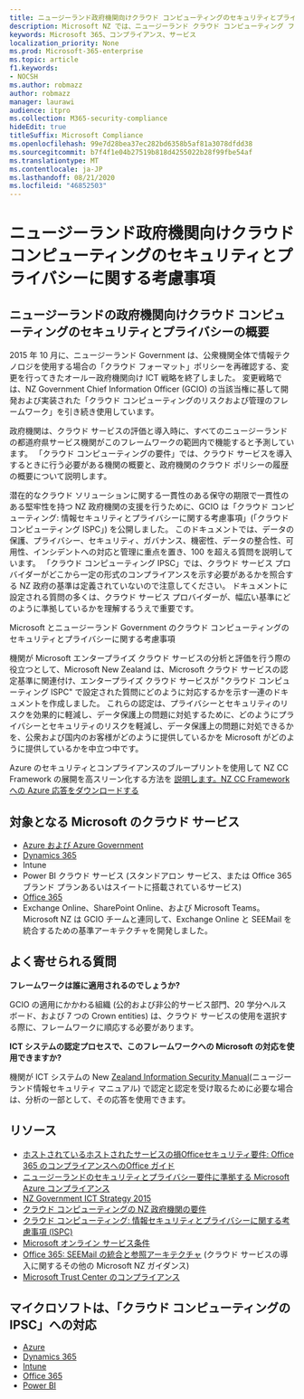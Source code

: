 ```yaml
---
title: ニュージーランド政府機関向けクラウド コンピューティングのセキュリティとプライバシーに関する考慮事項
description: Microsoft NZ では、ニュージーランド クラウド コンピューティング フレームワークで公開された質問に対して対して対して対して回答しています。
keywords: Microsoft 365、コンプライアンス、サービス
localization_priority: None
ms.prod: Microsoft-365-enterprise
ms.topic: article
f1.keywords:
- NOCSH
ms.author: robmazz
author: robmazz
manager: laurawi
audience: itpro
ms.collection: M365-security-compliance
hideEdit: true
titleSuffix: Microsoft Compliance
ms.openlocfilehash: 99e7d28bea37ec282bd6358b5af81a3078dfdd38
ms.sourcegitcommit: b7f4f1e04b27519b818d4255022b28f99fbe54af
ms.translationtype: MT
ms.contentlocale: ja-JP
ms.lasthandoff: 08/21/2020
ms.locfileid: "46852503"
---
```

# <a name="new-zealand-government-cloud-computing-security-and-privacy-considerations"></a>ニュージーランド政府機関向けクラウド コンピューティングのセキュリティとプライバシーに関する考慮事項

## <a name="new-zealand-government-cloud-computing-security-and-privacy-overview"></a>ニュージーランドの政府機関向けクラウド コンピューティングのセキュリティとプライバシーの概要

2015 年 10 月に、ニュージーランド Government は、公衆機関全体で情報テクノロジを使用する場合の「クラウド フォーマット」ポリシーを再確認する、変更を行ってきたオールー政府機関向け ICT 戦略を終了しました。 変更戦略では、NZ Government Chief Information Officer (GCIO) の当該当権に基して開発および実装された「クラウド コンピューティングのリスクおよび管理のフレームワーク」を引き続き使用しています。

政府機関は、クラウド サービスの評価と導入時に、すべてのニュージーランドの都道府県サービス機関がこのフレームワークの範囲内で機能すると予測しています。 「クラウド コンピューティングの要件」では、クラウド サービスを導入するときに行う必要がある機関の概要と、政府機関のクラウド ポリシーの履歴の概要について説明します。

潜在的なクラウド ソリューションに関する一貫性のある保守の期限で一貫性のある堅牢性を持つ NZ 政府機関の支援を行うために、GCIO は「クラウド コンピューティング: 情報セキュリティとプライバシーに関する考慮事項」(「クラウド コンピューティング ISPC」) を公開しました。 このドキュメントでは、データの保護、プライバシー、セキュリティ、ガバナンス、機密性、データの整合性、可用性、インシデントへの対応と管理に重点を置き、100 を超える質問を説明しています。 「クラウド コンピューティング IPSC」では、クラウド サービス プロバイダーがどこから一定の形式のコンプライアンスを示す必要があるかを照合する NZ 政府の基準は定義されていないので注意してください。 ドキュメントに設定される質問の多くは、クラウド サービス プロバイダーが、幅広い基準にどのように準拠しているかを理解するうえで重要です。

Microsoft とニュージーランド Government のクラウド コンピューティングのセキュリティとプライバシーに関する考慮事項

機関が Microsoft エンタープライズ クラウド サービスの分析と評価を行う際の役立つとして、Microsoft New Zealand は、Microsoft クラウド サービスの認定基準に関連付け、エンタープライズ クラウド サービスが "クラウド コンピューティング ISPC" で設定された質問にどのように対応するかを示す一連のドキュメントを作成しました。 これらの認定は、プライバシーとセキュリティのリスクを効果的に軽減し、データ保護上の問題に対処するために、どのようにプライバシーとセキュリティのリスクを軽減し、データ保護上の問題に対処できるかを、公衆および国内のお客様がどのように提供しているかを Microsoft がどのように提供しているかを中立つ中です。

Azure のセキュリティとコンプライアンスのブループリントを使用して NZ CC Framework の展開を高スリーン化する方法を [説明します。NZ CC Framework への Azure 応答をダウンロードする](https://gallery.technet.microsoft.com/Response-to-GCIO-Cloud-e117bbb9)

## <a name="microsoft-in-scope-cloud-services"></a>対象となる Microsoft のクラウド サービス

- [Azure および Azure Government](https://aka.ms/AzureCompliance)
- [Dynamics 365](https://aka.ms/d365-compliance-list)
- Intune
- Power BI クラウド サービス (スタンドアロン サービス、または Office 365 ブランド プランあるいはスイートに搭載されているサービス)
- [Office 365](https://go.microsoft.com/fwlink/p/?LinkID=2077751)
- Exchange Online、SharePoint Online、および Microsoft Teams。 Microsoft NZ は GCIO チームと連同して、Exchange Online と SEEMail を統合するための基準アーキテクチャを開発しました。

## <a name="frequently-asked-questions"></a>よく寄せられる質問

**フレームワークは誰に適用されるのでしょうか?**

GCIO の適用にかかわる組織 (公的および非公的サービス部門、20 学分ヘルス ボード、および 7 つの Crown entities) は、クラウド サービスの使用を選択する際に、フレームワークに順応する必要があります。

**ICT システムの認定プロセスで、このフレームワークへの Microsoft の対応を使用できますか?**

機関が ICT システムの New [Zealand Information Security Manual](https://go.microsoft.com/fwlink/p/?linkid=2099496)(ニュージーランド情報セキュリティ マニュアル) で認定と認定を受け取るために必要な場合は、分析の一部として、その応答を使用できます。

## <a name="resources"></a>リソース

- [ホストされているホストされたサービスの損Officeセキュリティ要件: Office 365 のコンプライアンスへのOffice ガイド](https://aka.ms/o365-gcio-conformance-guidance)
- [ニュージーランドのセキュリティとプライバシー要件に準拠する Microsoft Azure コンプライアンス](https://aka.ms/azurecompliancenewzealand)
- [NZ Government ICT Strategy 2015](https://www.ict.govt.nz/strategy-and-action-plan/strategy/)
- [クラウド コンピューティングの NZ 政府機関の要件](https://aka.ms/NZ-Cloud-Requirements)
- [クラウド コンピューティング: 情報セキュリティとプライバシーに関する考慮事項 (ISPC)](https://www.digital.govt.nz/standards-and-guidance/technology-and-architecture/cloud-services/)
- [Microsoft オンライン サービス条件](https://aka.ms/Online-Services-Terms)
- [Office 365: SEEMail の統合と参照アーキテクチャ](https://download.microsoft.com/download/8/5/9/859CDCEE-D293-47D8-9B6A-670B108B48E1/Microsoft_Office_365_white_paper_EN_US.pdf) (クラウド サービスの導入に関するその他の Microsoft NZ ガイダンス)
- [Microsoft Trust Center のコンプライアンス](https://www.microsoft.com/trust-center/compliance/compliance-overview)

## <a name="microsoft-responses-to-cloud-computing-ipsc"></a>マイクロソフトは、「クラウド コンピューティングの IPSC」への対応

- [Azure](https://aka.ms/Azure-NZ-response)
- [Dynamics 365](https://aka.ms/d365-nz-response)
- [Intune](https://aka.ms/Intune-NZ-response)
- [Office 365](https://aka.ms/O365-NZ-Response)
- [Power BI](https://download.microsoft.com/download/5/1/7/51726B9B-2E76-49C4-9D4F-A36BF025CB93/Response-to-GCIO-105-questions-Power-BI.pdf)
